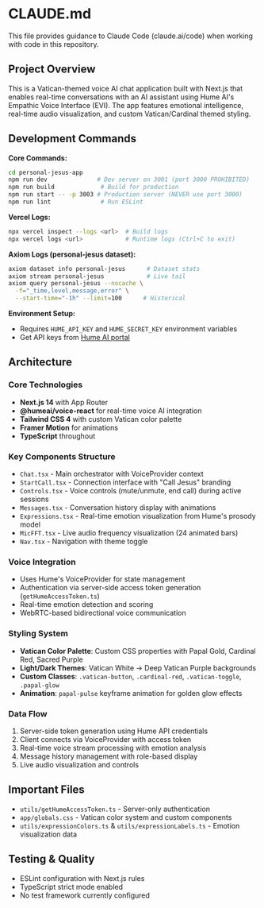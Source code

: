 # CLAUDE.md

This file provides guidance to Claude Code (claude.ai/code) when working with code in this repository.

## Project Overview

This is a Vatican-themed voice AI chat application built with Next.js that enables real-time conversations with an AI assistant using Hume AI's Empathic Voice Interface (EVI). The app features emotional intelligence, real-time audio visualization, and custom Vatican/Cardinal themed styling.

## Development Commands

**Core Commands:**
```bash
cd personal-jesus-app
npm run dev              # Dev server on 3001 (port 3000 PROHIBITED)
npm run build             # Build for production
npm run start -- -p 3003 # Production server (NEVER use port 3000)
npm run lint              # Run ESLint
```

**Vercel Logs:**
```bash
npx vercel inspect --logs <url>  # Build logs
npx vercel logs <url>            # Runtime logs (Ctrl+C to exit)
```

**Axiom Logs (personal-jesus dataset):**
```bash
axiom dataset info personal-jesus      # Dataset stats
axiom stream personal-jesus            # Live tail
axiom query personal-jesus --nocache \
  -f="_time,level,message,error" \
  --start-time="-1h" --limit=100      # Historical
```

**Environment Setup:**
- Requires `HUME_API_KEY` and `HUME_SECRET_KEY` environment variables
- Get API keys from [Hume AI portal](https://beta.hume.ai/settings/keys)

## Architecture

### Core Technologies
- **Next.js 14** with App Router
- **@humeai/voice-react** for real-time voice AI integration
- **Tailwind CSS 4** with custom Vatican color palette
- **Framer Motion** for animations
- **TypeScript** throughout

### Key Components Structure
- `Chat.tsx` - Main orchestrator with VoiceProvider context
- `StartCall.tsx` - Connection interface with "Call Jesus" branding
- `Controls.tsx` - Voice controls (mute/unmute, end call) during active sessions
- `Messages.tsx` - Conversation history display with animations
- `Expressions.tsx` - Real-time emotion visualization from Hume's prosody model
- `MicFFT.tsx` - Live audio frequency visualization (24 animated bars)
- `Nav.tsx` - Navigation with theme toggle

### Voice Integration
- Uses Hume's VoiceProvider for state management
- Authentication via server-side access token generation (`getHumeAccessToken.ts`)
- Real-time emotion detection and scoring
- WebRTC-based bidirectional voice communication

### Styling System
- **Vatican Color Palette**: Custom CSS properties with Papal Gold, Cardinal Red, Sacred Purple
- **Light/Dark Themes**: Vatican White → Deep Vatican Purple backgrounds
- **Custom Classes**: `.vatican-button`, `.cardinal-red`, `.vatican-toggle`, `.papal-glow`
- **Animation**: `papal-pulse` keyframe animation for golden glow effects

### Data Flow
1. Server-side token generation using Hume API credentials
2. Client connects via VoiceProvider with access token
3. Real-time voice stream processing with emotion analysis
4. Message history management with role-based display
5. Live audio visualization and controls

## Important Files
- `utils/getHumeAccessToken.ts` - Server-only authentication
- `app/globals.css` - Vatican color system and custom components
- `utils/expressionColors.ts` & `utils/expressionLabels.ts` - Emotion visualization data

## Testing & Quality
- ESLint configuration with Next.js rules
- TypeScript strict mode enabled
- No test framework currently configured
